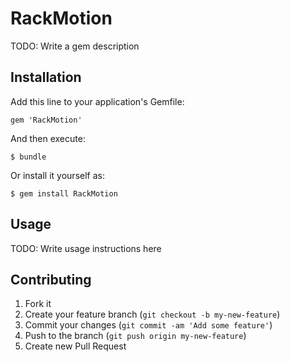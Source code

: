 # RackMotion

TODO: Write a gem description

## Installation

Add this line to your application's Gemfile:

    gem 'RackMotion'

And then execute:

    $ bundle

Or install it yourself as:

    $ gem install RackMotion

## Usage

TODO: Write usage instructions here

## Contributing

1. Fork it
2. Create your feature branch (`git checkout -b my-new-feature`)
3. Commit your changes (`git commit -am 'Add some feature'`)
4. Push to the branch (`git push origin my-new-feature`)
5. Create new Pull Request
